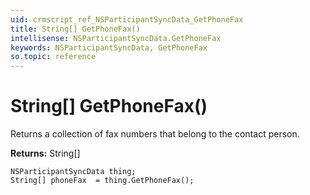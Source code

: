 ```yaml
---
uid: crmscript_ref_NSParticipantSyncData_GetPhoneFax
title: String[] GetPhoneFax()
intellisense: NSParticipantSyncData.GetPhoneFax
keywords: NSParticipantSyncData, GetPhoneFax
so.topic: reference
---
```


# String[] GetPhoneFax()

Returns a collection of fax numbers that belong to the contact person.

**Returns:** String[]

```crmscript
NSParticipantSyncData thing;
String[] phoneFax  = thing.GetPhoneFax();
```

